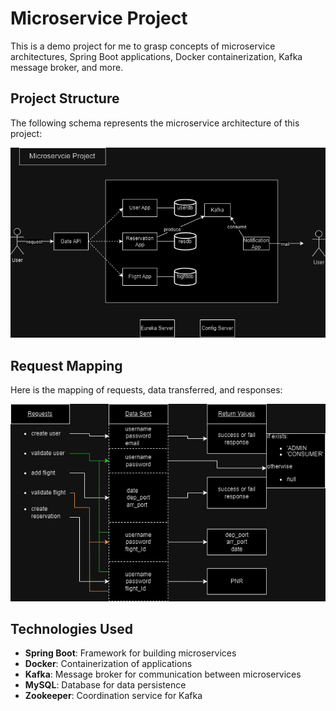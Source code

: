 # Microservice Project

This is a demo project for me to grasp concepts of microservice architectures, Spring Boot applications, Docker containerization, Kafka message broker, and more.

## Project Structure

The following schema represents the microservice architecture of this project:

![Microservice Architecture](https://github.com/erenyavuz02/proj-microservice-app/blob/main/resources/images/microservice_demo_project_new.png?raw=true)

## Request Mapping

Here is the mapping of requests, data transferred, and responses:

![Request Mapping](https://github.com/erenyavuz02/proj-microservice-app/blob/main/resources/images/request_return.png?raw=true)

## Technologies Used

- **Spring Boot**: Framework for building microservices
- **Docker**: Containerization of applications
- **Kafka**: Message broker for communication between microservices
- **MySQL**: Database for data persistence
- **Zookeeper**: Coordination service for Kafka



 
